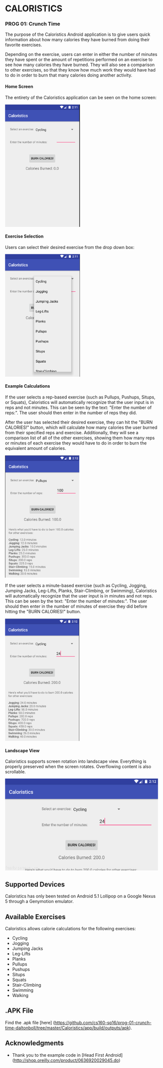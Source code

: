 # CALORISTICS 
### PROG 01: Crunch Time

The purpose of the Caloristics Android application is to give users quick information about how many calories they have burned from doing their favorite exercises. 

Depending on the exercise, users can enter in either the number of minutes they have spent or the amount of repetitions performed on an exercise to see how many calories they have burned. They will also see a comparison to other exercises, so that they know how much work they would have had to do in order to burn that many calories doing another activity.




#### Home Screen
The entirety of the Caloristics application can be seen on the home screen:

<img src="screenshots/1_home_screen.png" height="400" alt="Home Screen"/>

#### Exercise Selection
Users can select their desired exercise from the drop down box:

<img src="screenshots/2_drop_down.png" height="400" alt="Exercise Selection"/>

#### Example Calculations
If the user selects a rep-based exercise (such as Pullups, Pushups, Situps, or Squats), Caloristics will automatically recognize that the user input is in reps and not minutes. This can be seen by the text: "Enter the number of reps:". The user should then enter in the number of reps they did.

After the user has selected their desired exercise, they can hit the "BURN CALORIES!" button, which will calculate how many calories the user burned from their specified reps and exercise. Additionally, they will see a comparison list of all of the other exercises, showing them how many reps or minutes of each exercise they would have to do in order to burn the equivalent amount of calories.

<img src="screenshots/3_pullup_calculation.png" height="400" alt="Rep-based Pullup Calculation"/>

If the user selects a minute-based exercise (such as Cycling, Jogging, Jumping Jacks, Leg-Lifts, Planks, Stair-Climbing, or Swimming), Caloristics will automatically recognize that the user input is in minutes and not reps. This can be seen by the text: "Enter the number of minutes:". The user should then enter in the number of minutes of exercise they did before hitting the "BURN CALORIES!" button.

<img src="screenshots/4_cycling_calculation.png" height="400" alt="Minute-based Cycling Calculation"/>

#### Landscape View
Caloristics supports screen rotation into landscape view. Everything is properly preserved when the screen rotates. Overflowing content is also scrollable.

<img src="screenshots/5_rotation_1.png" height="300" alt="Landscape View"/>


## Supported Devices

Caloristics has only been tested on Android 5.1 Lollipop on a Google Nexus 5 through a Genymotion emulator.


## Available Exercises

Caloristics allows calorie calculations for the following exercises:

* Cycling
* Jogging
* Jumping Jacks
* Leg-Lifts
* Planks
* Pullups
* Pushups
* Situps
* Squats
* Stair-Climbing
* Swimming
* Walking


## .APK File
Find the .apk file [here] (https://github.com/cs160-sp16/prog-01-crunch-time-daltonboll/tree/master/Caloristics/app/build/outputs/apk).


## Acknowledgments

* Thank you to the example code in [Head First Android] (http://shop.oreilly.com/product/0636920029045.do) 
